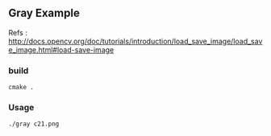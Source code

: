 Gray Example
------------
Refs : http://docs.opencv.org/doc/tutorials/introduction/load_save_image/load_save_image.html#load-save-image

### build
```
cmake .
```

### Usage
```
./gray c21.png
```
